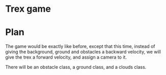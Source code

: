 # Trex game
# Plan

The game would be exactly like before, except that
this time, instead of giving the background, ground
and obstacles a backward velocity, we will give the 
trex a forward velocity, and assign a camera to it. 

There will be an obstacle class, a ground class, and a clouds class.